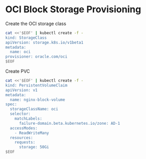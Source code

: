 # OCI Block Storage Provisioning

Create the OCI storage class

```sh
cat <<'$EOF' | kubectl create -f -
kind: StorageClass
apiVersion: storage.k8s.io/v1beta1
metadata:
  name: oci
provisioner: oracle.com/oci
$EOF
```

Create PVC

```sh
cat <<'$EOF' | kubectl create -f -
kind: PersistentVolumeClaim
apiVersion: v1
metadata:
  name: nginx-block-volume
spec:
  storageClassName: oci
  selector:
    matchLabels:
      failure-domain.beta.kubernetes.io/zone: AD-1
  accessModes:
    - ReadWriteMany
  resources:
    requests:
      storage: 50Gi
$EOF
```
